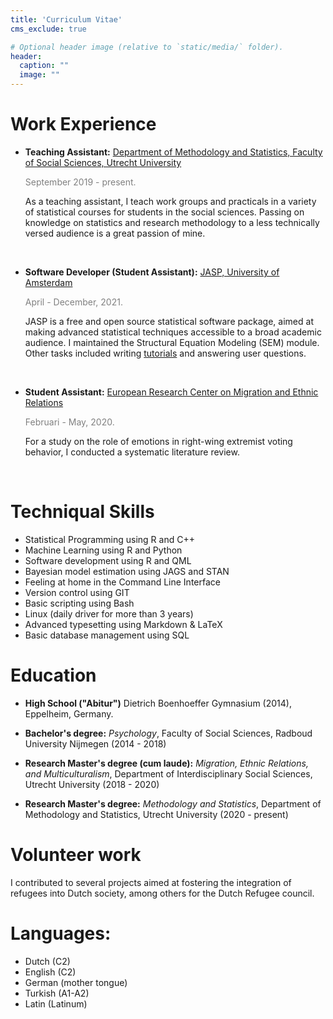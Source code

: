 ```yaml
---
title: 'Curriculum Vitae'
cms_exclude: true

# Optional header image (relative to `static/media/` folder).
header:
  caption: ""
  image: ""
---
```



# Work Experience 

 - **Teaching Assistant:** [Department of Methodology and Statistics, Faculty of Social Sciences, Utrecht University](https://www.uu.nl/en/organisation/methodology-and-statistics) 
 
    <span style="color: grey;">September 2019 - present.</span>
    
     As a teaching assistant, I teach work groups and practicals in a variety of statistical courses for students in the social sciences. Passing on knowledge on statistics and research methodology to a less technically versed audience is a great passion of mine.  
     
     <br>
    
    
 - **Software Developer (Student Assistant):** [JASP, University of Amsterdam](https://jasp-stats.org/)

     <span style="color: grey;"> April - December, 2021.</span>
     
     JASP is a free and open source statistical software package, aimed at making advanced statistical techniques accessible to a broad academic audience. I maintained the Structural Equation Modeling (SEM) module. Other tasks included writing [tutorials](https://jasp-stats.org/2022/01/25/measurement-invariance-testing-using-the-structural-equation-modeling-sem-module-in-jasp/) and answering user questions. 
     
     <br>
       
 - **Student Assistant:** [European Research Center on Migration and Ethnic Relations](https://www.ercomer.eu/)

   <span style="color: grey;"> Februari - May, 2020.</span>
   
     For a study on the role of emotions in right-wing extremist voting behavior, I conducted a systematic literature review. 
   
    <br>
     
# Techniqual Skills
 
 - Statistical Programming using R and C++
 - Machine Learning using R and Python
 - Software development using R and QML
 - Bayesian model estimation using JAGS and STAN
 - Feeling at home in the Command Line Interface
 - Version control using GIT
 - Basic scripting using Bash
 - Linux (daily driver for more than 3 years)
 - Advanced typesetting using Markdown & LaTeX
 - Basic database management using SQL
 
 
# Education

 - **High School ("Abitur")** Dietrich Boenhoeffer Gymnasium (2014), Eppelheim, Germany.
     
 - **Bachelor's degree:** *Psychology*, Faculty of Social Sciences, Radboud University Nijmegen (2014 - 2018)
 
 - **Research Master's degree (cum laude):** *Migration, Ethnic Relations, and Multiculturalism*, Department of Interdisciplinary Social Sciences, Utrecht University (2018 - 2020)

 - **Research Master's degree:** *Methodology and Statistics*, Department of Methodology and Statistics, Utrecht University (2020 - present)
 

# Volunteer work

I contributed to several projects aimed at fostering the integration of refugees into Dutch society, among others for the Dutch Refugee council. 

# Languages:

 - Dutch (C2)
 - English (C2)
 - German (mother tongue)
 - Turkish (A1-A2)
 - Latin (Latinum)
 

